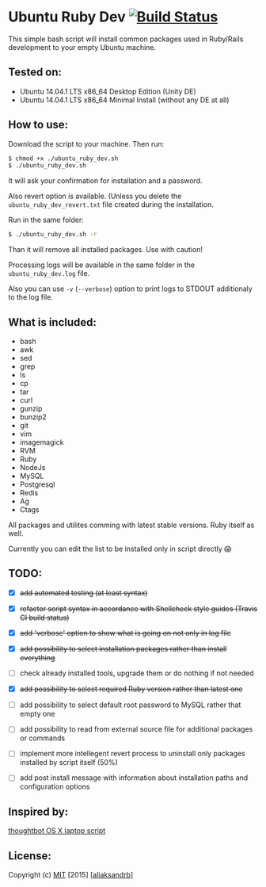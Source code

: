 Ubuntu Ruby Dev [![Build Status](https://travis-ci.org/aliaksandrb/ubuntu_ruby_dev.svg?branch=master)](https://travis-ci.org/aliaksandrb/ubuntu_ruby_dev)
================

This simple bash script will install common packages used in Ruby/Rails development to your empty Ubuntu machine.


Tested on:
----------

* Ubuntu 14.04.1 LTS x86_64 Desktop Edition (Unity DE)
* Ubuntu 14.04.1 LTS x86_64 Minimal Install (without any DE at all)


How to use:
-----------

Download the script to your machine. Then run:

```sh
$ chmod +x ./ubuntu_ruby_dev.sh
$ ./ubuntu_ruby_dev.sh
```

It will ask your confirmation for installation and a password.


Also revert option is available. (Unless you delete the `ubuntu_ruby_dev_revert.txt` file created during the installation.

Run in the same folder:

```sh
$ ./ubuntu_ruby_dev.sh -r
```

Than it will remove all installed packages. Use with caution!

Processing logs will be available in the same folder in the `ubuntu_ruby_dev.log` file.

Also you can use `-v` (`--verbose`) option to print logs to STDOUT additionaly to the log file.


What is included:
----------------

* bash
* awk
* sed
* grep
* ls
* cp
* tar
* curl
* gunzip
* bunzip2
* git
* vim
* imagemagick
* RVM
* Ruby
* NodeJs
* MySQL
* Postgresql
* Redis
* Ag
* Ctags

All packages and utilites comming with latest stable versions. Ruby itself as well.

Currently you can edit the list to be installed only in script directly :scream:


TODO:
-----

- [x] ~~add automated testing (at least syntax)~~
- [x] ~~refactor script syntax in accordance with Shellcheck style guides (Travis CI build status)~~
- [x] ~~add 'verbose' option to show what is going on not only in log file~~
- [x] ~~add possibility to select installation packages rather than install everything~~
- [ ] check already installed tools, upgrade them or do nothing if not needed
- [x] ~~add possibility to select required Ruby version rather than latest one~~
- [ ] add possibility to select default root password to MySQL rather that empty one
- [ ] add possibility to read from external source file for additional packages or commands
- [ ] implement more intellegent revert process to uninstall only packages installed by script itself (50%)
- [ ] add post install message with information about installation paths and configuration options


Inspired by:
------------

[thoughtbot OS X laptop script](https://github.com/thoughtbot/laptop)


License:
------------
Copyright (c) [MIT](http://choosealicense.com/licenses/mit/) [2015] [[aliaksandrb](https://github.com/aliaksandrb)]
